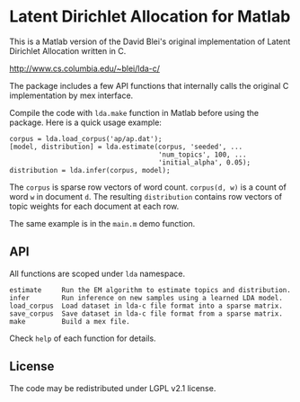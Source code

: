 Latent Dirichlet Allocation for Matlab
======================================

This is a Matlab version of the David Blei's original implementation of Latent
Dirichlet Allocation written in C.

http://www.cs.columbia.edu/~blei/lda-c/

The package includes a few API functions that internally calls the original C
implementation by mex interface.

Compile the code with `lda.make` function in Matlab before using the package.
Here is a quick usage example:

    corpus = lda.load_corpus('ap/ap.dat');
    [model, distribution] = lda.estimate(corpus, 'seeded', ...
                                         'num_topics', 100, ...
                                         'initial_alpha', 0.05);
    distribution = lda.infer(corpus, model);

The `corpus` is sparse row vectors of word count. `corpus(d, w)` is a count
of word `w` in document `d`. The resulting `distribution` contains row vectors
of topic weights for each document at each row.

The same example is in the `main.m` demo function.

API
---

All functions are scoped under `lda` namespace.

    estimate     Run the EM algorithm to estimate topics and distribution.
    infer        Run inference on new samples using a learned LDA model.
    load_corpus  Load dataset in lda-c file format into a sparse matrix.
    save_corpus  Save dataset in lda-c file format from a sparse matrix.
    make         Build a mex file.

Check `help` of each function for details.

License
-------

The code may be redistributed under LGPL v2.1 license.

